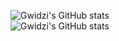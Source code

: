 ![Gwidzi's GitHub stats](https://stats.vze.hu/?username=gwidzi&show_icons=true&theme=github_dark)
<br />
![Gwidzi's GitHub stats](https://stats.vze.hu/top-langs/?username=gwidzi&layout=compact&theme=github_dark)
